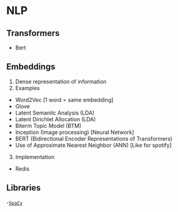 # NLP

## Transformers

- Bert

## Embeddings

1. Dense representation of information
2. Examples

- Word2Vec [1 word = same embedding]
- Glove
- Latent Semanitc Analysis (LDA)
- Latent Dirichlet Allocation (LDA)
- Biterm Topic Model (BTM)
- Inception (Image processing) [Neural Network]
- BERT (Bidirectional Encoder Representations of Transformers)
- Use of Approximate Nearest Neighbor (ANN) [Like for spotify]

3. Implementation

- Redis

## Libraries

-[`SpaCy`](https://spacy.io)
